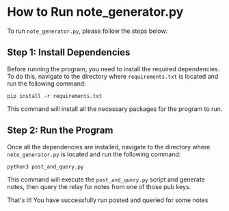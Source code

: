 # How to Run note_generator.py

To run `note_generator.py`, please follow the steps below:

## Step 1: Install Dependencies
Before running the program, you need to install the required dependencies. To do this, navigate to the directory where `requirements.txt` is located and run the following command:
```
pip install -r requirements.txt
```

This command will install all the necessary packages for the program to run.

## Step 2: Run the Program
Once all the dependencies are installed, navigate to the directory where `note_generator.py` is located and run the following command:
```
python3 post_and_query.py
```

This command will execute the `post_and_query.py` script and generate notes, then query the relay for notes from one of those pub keys.

That's it! You have successfully run posted and queried for some notes
